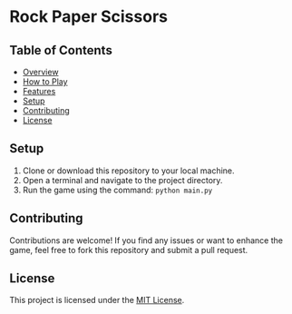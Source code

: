 # Rock Paper Scissors



## Table of Contents

- [Overview](#overview)
- [How to Play](#how-to-play)
- [Features](#features)
- [Setup](#setup)
- [Contributing](#contributing)
- [License](#license)


## Setup

1. Clone or download this repository to your local machine.
2. Open a terminal and navigate to the project directory.
3. Run the game using the command: `python main.py`

## Contributing

Contributions are welcome! If you find any issues or want to enhance the game, feel free to fork this repository and submit a pull request.

## License

This project is licensed under the [MIT License](LICENSE).